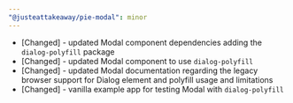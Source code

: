 ```yaml
---
"@justeattakeaway/pie-modal": minor
---
```


- [Changed] - updated Modal component dependencies adding the `dialog-polyfill` package
- [Changed] - updated Modal component to use `dialog-polyfill`
- [Changed] - updated Modal documentation regarding the legacy browser support for Dialog element and polyfill usage and limitations
- [Changed] - vanilla example app for testing Modal with `dialog-polyfill`
